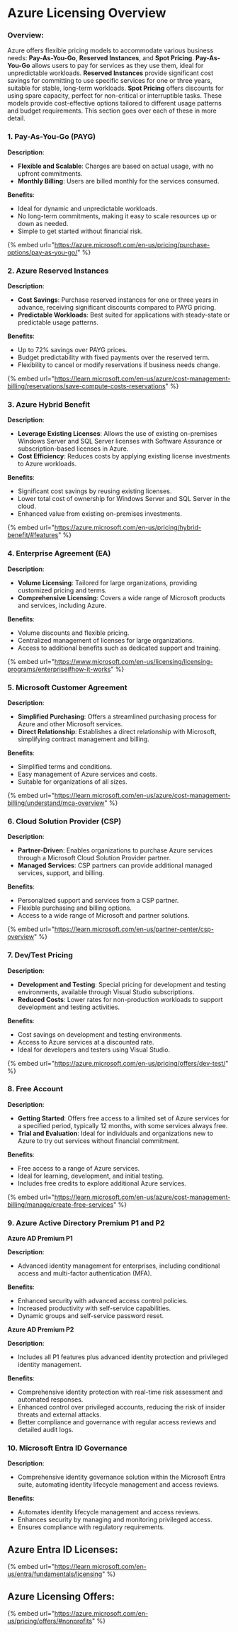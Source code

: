 # Azure Licensing Overview

### **Overview:**&#x20;

Azure offers flexible pricing models to accommodate various business needs: **Pay-As-You-Go**, **Reserved Instances**, and **Spot Pricing**. **Pay-As-You-Go** allows users to pay for services as they use them, ideal for unpredictable workloads. **Reserved Instances** provide significant cost savings for committing to use specific services for one or three years, suitable for stable, long-term workloads. **Spot Pricing** offers discounts for using spare capacity, perfect for non-critical or interruptible tasks. These models provide cost-effective options tailored to different usage patterns and budget requirements. This section goes over each of these in more detail.

### **1. Pay-As-You-Go (PAYG)**

**Description**:

* **Flexible and Scalable**: Charges are based on actual usage, with no upfront commitments.
* **Monthly Billing**: Users are billed monthly for the services consumed.

**Benefits**:

* Ideal for dynamic and unpredictable workloads.
* No long-term commitments, making it easy to scale resources up or down as needed.
* Simple to get started without financial risk.

{% embed url="https://azure.microsoft.com/en-us/pricing/purchase-options/pay-as-you-go/" %}

### 2. Azure Reserved Instances

**Description**:

* **Cost Savings**: Purchase reserved instances for one or three years in advance, receiving significant discounts compared to PAYG pricing.
* **Predictable Workloads**: Best suited for applications with steady-state or predictable usage patterns.

**Benefits**:

* Up to 72% savings over PAYG prices.
* Budget predictability with fixed payments over the reserved term.
* Flexibility to cancel or modify reservations if business needs change.

{% embed url="https://learn.microsoft.com/en-us/azure/cost-management-billing/reservations/save-compute-costs-reservations" %}

### 3. Azure Hybrid Benefit

**Description**:

* **Leverage Existing Licenses**: Allows the use of existing on-premises Windows Server and SQL Server licenses with Software Assurance or subscription-based licenses in Azure.
* **Cost Efficiency**: Reduces costs by applying existing license investments to Azure workloads.

**Benefits**:

* Significant cost savings by reusing existing licenses.
* Lower total cost of ownership for Windows Server and SQL Server in the cloud.
* Enhanced value from existing on-premises investments.

{% embed url="https://azure.microsoft.com/en-us/pricing/hybrid-benefit/#features" %}

### 4. Enterprise Agreement (EA)

**Description**:

* **Volume Licensing**: Tailored for large organizations, providing customized pricing and terms.
* **Comprehensive Licensing**: Covers a wide range of Microsoft products and services, including Azure.

**Benefits**:

* Volume discounts and flexible pricing.
* Centralized management of licenses for large organizations.
* Access to additional benefits such as dedicated support and training.

{% embed url="https://www.microsoft.com/en-us/licensing/licensing-programs/enterprise#how-it-works" %}

### 5. Microsoft Customer Agreement

**Description**:

* **Simplified Purchasing**: Offers a streamlined purchasing process for Azure and other Microsoft services.
* **Direct Relationship**: Establishes a direct relationship with Microsoft, simplifying contract management and billing.

**Benefits**:

* Simplified terms and conditions.
* Easy management of Azure services and costs.
* Suitable for organizations of all sizes.

{% embed url="https://learn.microsoft.com/en-us/azure/cost-management-billing/understand/mca-overview" %}



### 6. Cloud Solution Provider (CSP)

**Description**:

* **Partner-Driven**: Enables organizations to purchase Azure services through a Microsoft Cloud Solution Provider partner.
* **Managed Services**: CSP partners can provide additional managed services, support, and billing.

**Benefits**:

* Personalized support and services from a CSP partner.
* Flexible purchasing and billing options.
* Access to a wide range of Microsoft and partner solutions.

{% embed url="https://learn.microsoft.com/en-us/partner-center/csp-overview" %}

### 7. Dev/Test Pricing

**Description**:

* **Development and Testing**: Special pricing for development and testing environments, available through Visual Studio subscriptions.
* **Reduced Costs**: Lower rates for non-production workloads to support development and testing activities.

**Benefits**:

* Cost savings on development and testing environments.
* Access to Azure services at a discounted rate.
* Ideal for developers and testers using Visual Studio.

{% embed url="https://azure.microsoft.com/en-us/pricing/offers/dev-test/" %}

### 8. Free Account

**Description**:

* **Getting Started**: Offers free access to a limited set of Azure services for a specified period, typically 12 months, with some services always free.
* **Trial and Evaluation**: Ideal for individuals and organizations new to Azure to try out services without financial commitment.

**Benefits**:

* Free access to a range of Azure services.
* Ideal for learning, development, and initial testing.
* Includes free credits to explore additional Azure services.

{% embed url="https://learn.microsoft.com/en-us/azure/cost-management-billing/manage/create-free-services" %}

### 9. Azure Active Directory Premium P1 and P2

**Azure AD Premium P1**

**Description**:

* Advanced identity management for enterprises, including conditional access and multi-factor authentication (MFA).

**Benefits**:

* Enhanced security with advanced access control policies.
* Increased productivity with self-service capabilities.
* Dynamic groups and self-service password reset.

**Azure AD Premium P2**

**Description**:

* Includes all P1 features plus advanced identity protection and privileged identity management.

**Benefits**:

* Comprehensive identity protection with real-time risk assessment and automated responses.
* Enhanced control over privileged accounts, reducing the risk of insider threats and external attacks.
* Better compliance and governance with regular access reviews and detailed audit logs.

### 10. Microsoft Entra ID Governance

**Description**:

* Comprehensive identity governance solution within the Microsoft Entra suite, automating identity lifecycle management and access reviews.

**Benefits**:

* Automates identity lifecycle management and access reviews.
* Enhances security by managing and monitoring privileged access.
* Ensures compliance with regulatory requirements.

## Azure Entra ID Licenses:

{% embed url="https://learn.microsoft.com/en-us/entra/fundamentals/licensing" %}

## **Azure Licensing Offers:**

{% embed url="https://azure.microsoft.com/en-us/pricing/offers/#nonprofits" %}

